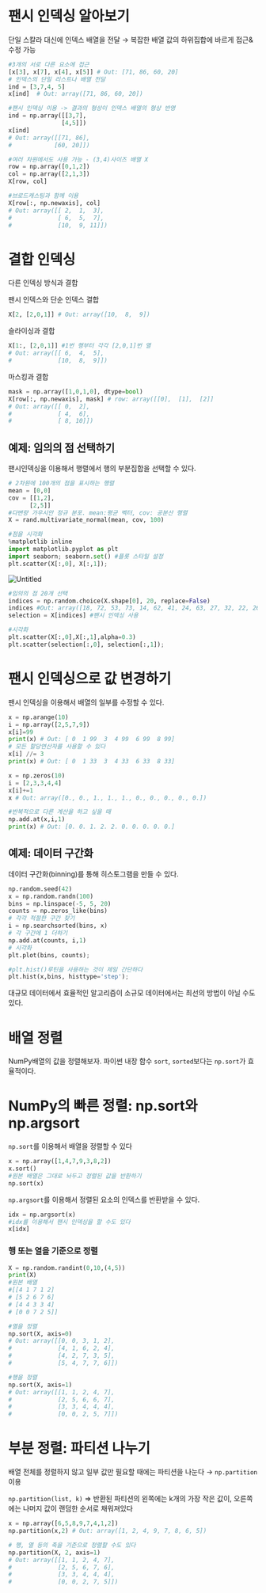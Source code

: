 # 팬시 인덱싱 알아보기

단일 스칼라 대신에 인덱스 배열을 전달 → 복잡한 배열 값의 하위집합에 바르게 접근&수정 가능

```python
#3개의 서로 다른 요소에 접근
[x[3], x[7], x[4], x[5]] # Out: [71, 86, 60, 20]
# 인덱스의 단일 리스트나 배열 전달
ind = [3,7,4, 5]
x[ind]  # Out: array([71, 86, 60, 20])

#팬시 인덱싱 이용 -> 결과의 형상이 인덱스 배열의 형상 반영
ind = np.array([[3,7],
               [4,5]])
x[ind]
# Out: array([[71, 86],
#            [60, 20]])

#여러 차원에서도 사용 가능 - (3,4)사이즈 배열 X
row = np.array([0,1,2])
col = np.array([2,1,3])
X[row, col]

#브로드캐스팅과 함께 이용
X[row[:, np.newaxis], col]
# Out: array([[ 2,  1,  3],
#             [ 6,  5,  7],
#             [10,  9, 11]])
```

# 결합 인덱싱

다른 인덱싱 방식과 결합

팬시 인덱스와 단순 인덱스 결합

```python
X[2, [2,0,1]] # Out: array([10,  8,  9])
```

슬라이싱과 결합

```python
X[1:, [2,0,1]] #1번 행부터 각각 [2,0,1]번 열
# Out: array([[ 6,  4,  5],
#             [10,  8,  9]])
```

마스킹과 결합

```python
mask = np.array([1,0,1,0], dtype=bool)
X[row[:, np.newaxis], mask] # row: array([[0],  [1],  [2]]
# Out: array([[ 0,  2],
#             [ 4,  6],
#             [ 8, 10]])
```

## 예제: 임의의 점 선택하기

팬시인덱싱을 이용해서 행렬에서 행의 부분집합을 선택할 수 있다.

```python
# 2차원에 100개의 점을 표시하는 행렬
mean = [0,0]
cov = [[1,2],
      [2,5]]
#다변량 가우시안 정규 분포. mean:평균 벡터, cov: 공분산 행렬
X = rand.multivariate_normal(mean, cov, 100) 

#점을 시각화
%matplotlib inline
import matplotlib.pyplot as plt
import seaborn; seaborn.set() #플롯 스타일 설정
plt.scatter(X[:,0], X[:,1]);
```

![Untitled](https://s3-us-west-2.amazonaws.com/secure.notion-static.com/6abc658b-b37f-4ee4-aa9a-18effdd3e51c/Untitled.png)

```python
#임의의 점 20개 선택
indices = np.random.choice(X.shape[0], 20, replace=False)
indices #Out: array([18, 72, 53, 73, 14, 62, 41, 24, 63, 27, 32, 22, 26, 29, 85, 11, 99, 43, 31, 94])
selection = X[indices] #팬시 인덱싱 사용

#시각화
plt.scatter(X[:,0],X[:,1],alpha=0.3)
plt.scatter(selection[:,0], selection[:,1]);
```

# 팬시 인덱싱으로 값 변경하기

팬시 인덱싱을 이용해서 배열의 일부를 수정할 수 있다.

```python
x = np.arange(10)
i = np.array([2,5,7,9])
x[i]=99
print(x) # Out: [ 0  1 99  3  4 99  6 99  8 99]
# 모든 할당연산자를 사용할 수 있다
x[i] //= 3
print(x) # Out: [ 0  1 33  3  4 33  6 33  8 33]
```

```python
x = np.zeros(10)
i = [2,3,3,4,4]
x[i]+=1
x # Out: array([0., 0., 1., 1., 1., 0., 0., 0., 0., 0.])

#반복적으로 다른 계산을 하고 싶을 때
np.add.at(x,i,1)
print(x) # Out: [0. 0. 1. 2. 2. 0. 0. 0. 0. 0.]
```

## 예제: 데이터 구간화

데이터 구간화(binning)를 통해 히스토그램을 만들 수 있다. 

```python
np.random.seed(42)
x = np.random.randn(100)
bins = np.linspace(-5, 5, 20)
counts = np.zeros_like(bins)
# 각각 적절한 구간 찾기
i = np.searchsorted(bins, x)
# 각 구간에 1 더하기
np.add.at(counts, i,1)
# 시각화
plt.plot(bins, counts);

#plt.hist()루틴을 사용하는 것이 제일 간단하다
plt.hist(x,bins, histtype='step');
```

대규모 데이터에서 효율적인 알고리즘이 소규모 데이터에서는 최선의 방법이 아닐 수도 있다.

# 배열 정렬

NumPy배열의 값을 정렬해보자. 파이썬 내장 함수 `sort`, `sorted`보다는 `np.sort`가 효율적이다.

# NumPy의 빠른 정렬: np.sort와 np.argsort

`np.sort`를 이용해서 배열을 정렬할 수 있다

```python
x = np.array([1,4,7,9,3,8,2])
x.sort()
#원본 배열은 그대로 놔두고 정렬된 값을 반환하기
np.sort(x)
```

`np.argsort`를 이용해서 정렬된 요소의 인덱스를 반환받을 수 있다.

```python
idx = np.argsort(x) 
#idx를 이용해서 팬시 인덱싱을 할 수도 있다
x[idx]
```

### 행 또는 열을 기준으로 정렬

```python
X = np.random.randint(0,10,(4,5))
print(X)
#원본 배열
#[[4 1 7 1 2]
# [5 2 6 7 6]
# [4 4 3 3 4]
# [0 0 7 2 5]]

#열을 정렬
np.sort(X, axis=0)
# Out: array([[0, 0, 3, 1, 2],
#             [4, 1, 6, 2, 4],
#             [4, 2, 7, 3, 5],
#             [5, 4, 7, 7, 6]])

#행을 정렬
np.sort(X, axis=1)
# Out: array([[1, 1, 2, 4, 7],
#             [2, 5, 6, 6, 7],
#             [3, 3, 4, 4, 4],
#             [0, 0, 2, 5, 7]])
```

# 부분 정렬: 파티션 나누기

배열 전체를 정렬하지 않고 일부 값만 필요할 때에는 파티션을 나눈다 → `np.partition` 이용

`np.partition(list, k)` ⇒ 반환된 파티션의 왼쪽에는 k개의 가장 작은 값이, 오른쪽에는 나머지 값이 랜덤한 순서로 채워져있다

```python
x = np.array([6,5,8,9,7,4,1,2])
np.partition(x,2) # Out: array([1, 2, 4, 9, 7, 8, 6, 5])

# 행, 열 등의 축을 기준으로 정렬할 수도 있다
np.partition(X, 2, axis=1)
# Out: array([[1, 1, 2, 4, 7],
#             [2, 5, 6, 7, 6],
#             [3, 3, 4, 4, 4],
#             [0, 0, 2, 7, 5]])
```
